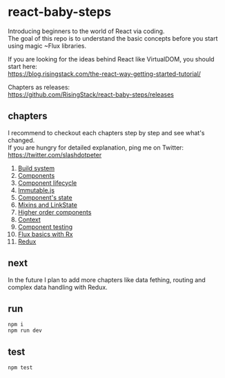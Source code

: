 # react-baby-steps

Introducing beginners to the world of React via coding.  
The goal of this repo is to understand the basic concepts before you start using magic ~Flux libraries.

If you are looking for the ideas behind React like VirtualDOM, you should start here:  
https://blog.risingstack.com/the-react-way-getting-started-tutorial/

Chapters as releases:  
https://github.com/RisingStack/react-baby-steps/releases

## chapters

I recommend to checkout each chapters step by step and see what's changed.  
If you are hungry for detailed explanation, ping me on Twitter: https://twitter.com/slashdotpeter

1. [Build system](https://github.com/RisingStack/react-baby-steps/releases/tag/01_Build_system)
2. [Components](https://github.com/RisingStack/react-baby-steps/releases/tag/02_Components)
3. [Component lifecycle](https://github.com/RisingStack/react-baby-steps/releases/tag/03_Component_Lifecycle)
4. [Immutable.js](https://github.com/RisingStack/react-baby-steps/releases/tag/04_ImmutableJS)
5. [Component's state](https://github.com/RisingStack/react-baby-steps/releases/tag/05_Component_state)
6. [Mixins and LinkState](https://github.com/RisingStack/react-baby-steps/releases/tag/06_Mixins_LinkState)
7. [Higher order components](https://github.com/RisingStack/react-baby-steps/releases/tag/07_Higher_order_components)
8. [Context](https://github.com/RisingStack/react-baby-steps/releases/tag/08_Context)
9. [Component testing](https://github.com/RisingStack/react-baby-steps/releases/tag/09_Component_testing)
10. [Flux basics with Rx](https://github.com/RisingStack/react-baby-steps/releases/tag/10_Flux_basics_with_Rx)
11. [Redux](https://github.com/RisingStack/react-baby-steps/releases/tag/11_Redux)

## next

In the future I plan to add more chapters like data fething, routing and complex data handling with Redux.

## run
```
npm i
npm run dev
```

## test
```
npm test
```
